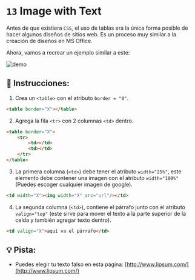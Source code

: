 # `13` Image with Text

Antes de que existiera `CSS`, el uso de tablas era la única forma posible de hacer algunos diseños de sitios web. Es un proceso muy similar a la creación de diseños en MS Office.

Ahora, vamos a recrear un ejemplo similar a este:

![demo](../../.learn/assets/opTIFpg.png?raw=true)

## 📝 Instrucciones:

1. Crea un `<table>` con el atributo `border = "0"`.

```html
<table border="X"></table>
```

2. Agrega la fila `<tr>` con 2 columnas `<td>` dentro.

```html
<table border="X">
    <tr>
        <td></td>
        <td></td>
    </tr>
</table>
```

3. La primera columna (`<td>`) debe tener el atributo `width="25%"`, este elemento debe contener una imagen con el atributo `width="100%"` (Puedes escoger cualquier imagen de google).

```html
<td width="X"><img width="X" src="url"/></td>
```

4. La segunda columna (`<td>`), contiene el párrafo junto con el atributo `valign="top"` (este sirve para mover el texto a la parte superior de la celda y también agregar texto dentro).

```html
<td valign="X">aquí va el párrafo</td>
```

## 💡 Pista:

+ Puedes elegir tu texto falso en esta página: [http://www.lipsum.com/](http://www.lipsum.com/)
